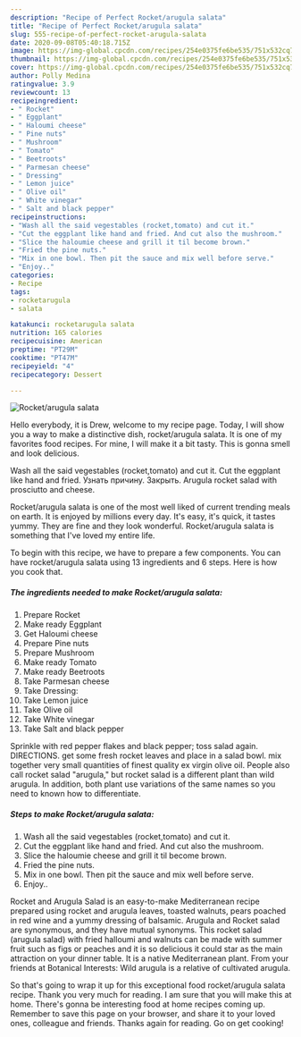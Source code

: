 ```yaml
---
description: "Recipe of Perfect Rocket/arugula salata"
title: "Recipe of Perfect Rocket/arugula salata"
slug: 555-recipe-of-perfect-rocket-arugula-salata
date: 2020-09-08T05:40:18.715Z
image: https://img-global.cpcdn.com/recipes/254e0375fe6be535/751x532cq70/rocketarugula-salata-recipe-main-photo.jpg
thumbnail: https://img-global.cpcdn.com/recipes/254e0375fe6be535/751x532cq70/rocketarugula-salata-recipe-main-photo.jpg
cover: https://img-global.cpcdn.com/recipes/254e0375fe6be535/751x532cq70/rocketarugula-salata-recipe-main-photo.jpg
author: Polly Medina
ratingvalue: 3.9
reviewcount: 13
recipeingredient:
- " Rocket"
- " Eggplant"
- " Haloumi cheese"
- " Pine nuts"
- " Mushroom"
- " Tomato"
- " Beetroots"
- " Parmesan cheese"
- " Dressing"
- " Lemon juice"
- " Olive oil"
- " White vinegar"
- " Salt and black pepper"
recipeinstructions:
- "Wash all the said vegestables (rocket,tomato) and cut it."
- "Cut the eggplant like hand and fried. And cut also the mushroom."
- "Slice the haloumie cheese and grill it til become brown."
- "Fried the pine nuts."
- "Mix in one bowl. Then pit the sauce and mix well before serve."
- "Enjoy.."
categories:
- Recipe
tags:
- rocketarugula
- salata

katakunci: rocketarugula salata 
nutrition: 165 calories
recipecuisine: American
preptime: "PT29M"
cooktime: "PT47M"
recipeyield: "4"
recipecategory: Dessert

---
```



![Rocket/arugula salata](https://img-global.cpcdn.com/recipes/254e0375fe6be535/751x532cq70/rocketarugula-salata-recipe-main-photo.jpg)

Hello everybody, it is Drew, welcome to my recipe page. Today, I will show you a way to make a distinctive dish, rocket/arugula salata. It is one of my favorites food recipes. For mine, I will make it a bit tasty. This is gonna smell and look delicious.

Wash all the said vegestables (rocket,tomato) and cut it. Cut the eggplant like hand and fried. Узнать причину. Закрыть. Arugula rocket salad with prosciutto and cheese.

Rocket/arugula salata is one of the most well liked of current trending meals on earth. It is enjoyed by millions every day. It's easy, it's quick, it tastes yummy. They are fine and they look wonderful. Rocket/arugula salata is something that I've loved my entire life.


To begin with this recipe, we have to prepare a few components. You can have rocket/arugula salata using 13 ingredients and 6 steps. Here is how you cook that.

<!--inarticleads1-->

##### The ingredients needed to make Rocket/arugula salata:

1. Prepare  Rocket
1. Make ready  Eggplant
1. Get  Haloumi cheese
1. Prepare  Pine nuts
1. Prepare  Mushroom
1. Make ready  Tomato
1. Make ready  Beetroots
1. Take  Parmesan cheese
1. Take  Dressing:
1. Take  Lemon juice
1. Take  Olive oil
1. Take  White vinegar
1. Take  Salt and black pepper


Sprinkle with red pepper flakes and black pepper; toss salad again. DIRECTIONS. get some fresh rocket leaves and place in a salad bowl. mix together very small quantities of finest quality ex virgin olive oil. People also call rocket salad &#34;arugula,&#34; but rocket salad is a different plant than wild arugula. In addition, both plant use variations of the same names so you need to known how to differentiate. 

<!--inarticleads2-->

##### Steps to make Rocket/arugula salata:

1. Wash all the said vegestables (rocket,tomato) and cut it.
1. Cut the eggplant like hand and fried. And cut also the mushroom.
1. Slice the haloumie cheese and grill it til become brown.
1. Fried the pine nuts.
1. Mix in one bowl. Then pit the sauce and mix well before serve.
1. Enjoy..


Rocket and Arugula Salad is an easy-to-make Mediterranean recipe prepared using rocket and arugula leaves, toasted walnuts, pears poached in red wine and a yummy dressing of balsamic. Arugula and Rocket salad are synonymous, and they have mutual synonyms. This rocket salad (arugula salad) with fried halloumi and walnuts can be made with summer fruit such as figs or peaches and it is so delicious it could star as the main attraction on your dinner table. It is a native Mediterranean plant. From your friends at Botanical Interests: Wild arugula is a relative of cultivated arugula. 

So that's going to wrap it up for this exceptional food rocket/arugula salata recipe. Thank you very much for reading. I am sure that you will make this at home. There's gonna be interesting food at home recipes coming up. Remember to save this page on your browser, and share it to your loved ones, colleague and friends. Thanks again for reading. Go on get cooking!
